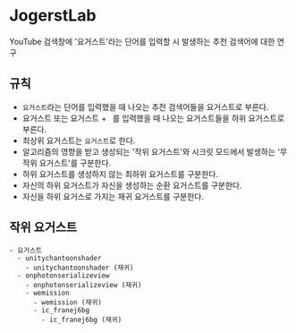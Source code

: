 # JogerstLab
YouTube 검색창에 '요거스트'라는 단어를 입력할 시 발생하는 추천 검색어에 대한 연구

## 규칙

- `요거스트`라는 단어를 입력했을 때 나오는 추천 검색어들을 요거스트로 부른다.
- 요거스트 또는 요거스트 + ` `를 입력했을 때 나오는 요거스트들을 하위 요거스트로 부른다.
- 최상위 요거스트는 `요거스트`로 한다.
- 알고리즘의 영향을 받고 생성되는 '작위 요거스트'와 시크릿 모드에서 발생하는 '무작위 요거스트'를 구분한다.
- 하위 요거스트를 생성하지 않는 최하위 요거스트를 구분한다.
- 자신의 하위 요거스트가 자신을 생성하는 순환 요거스트를 구분한다.
- 자신을 하위 요거스로 가지는 재귀 요거스트를 구분한다.

## 작위 요거스트
```
- 요거스트
  - unitychantoonshader
    - unitychantoonshader (재귀)
  - onphotonserializeview
    - onphotonserializeview (재귀)
    - wemission
      - wemission (재귀)
      - ic_franej6bg
        - ic_franej6bg (재귀)
```
